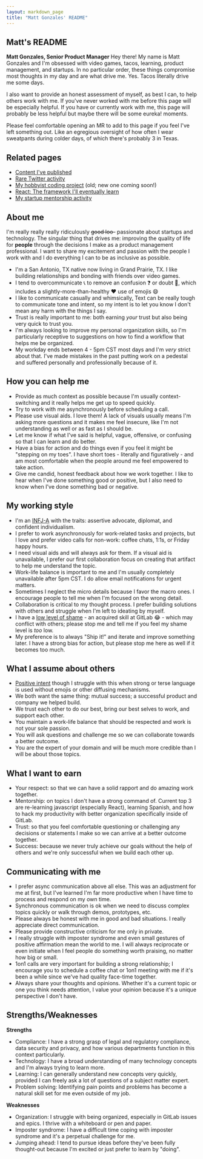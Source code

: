 ```yaml
---
layout: markdown_page
title: "Matt Gonzales' README"
---
```


## Matt's README

**Matt Gonzales, Senior Product Manager** 
Hey there! My name is Matt Gonzales and I'm obsessed with video games, tacos, learning, product management, and startups. In no particular order, these things compromise most thoughts in my day and are what drive me. Yes. Tacos literally drive me some days.

I also want to provide an honest assessment of myself, as best I can, to help others work with me. If you've never worked with me before this page will be especially helpful. If you have or currently work with me, this page will probably be less helpful but maybe there will be some eureka! moments. 

Please feel comfortable opening an MR to add to this page if you feel I've left something out. Like an egregious oversight of how often I wear sweatpants during colder days, of which there's probably 3 in Texas.

## Related pages

- [Content I've published](https://blog.kickbox.com/author/matt/)
- [Rare Twitter activity](https://twitter.com/omnomagonz)
- [My hobbyist coding project](https://gitlab.com/mattgonzales/board) (old; new one coming soon!)
- [React: The framework I'll eventually learn](https://reactjs.org/tutorial/tutorial.html)
- [My startup mentorship activity](https://www.healthwildcatters.com/mentors/)

## About me

I'm really really really ridiculously ~~good loo-~~ passionate about startups and technology. The singular thing that drives me: improving the quality of life for **people** through the decisions I make as a product management professional. I want to share my excitement and passion with the people I work with and I do everything I can to be as inclusive as possible.

- I'm a San Antonio, TX native now living in Grand Prairie, TX. I like building relationships and bonding with friends over video games.
- I tend to overcommunicate :telephone_receiver: to remove an confusion :question: or doubt :shrug:, which includes a slightly-more-than-healthy :heart: use of emojis :smile:
- I like to communicate casually and whimsically[.](https://www.facebook.com/salttapps/videos/1724697331076268/) Text can be really tough to communicate tone and intent, so my intent is to let you know I don't mean any harm with the things I say.
- Trust is really important to me: both earning *your* trust but also being very quick to trust you. 
- I'm always looking to improve my personal organization skills, so I'm particularly receptive to suggestions on how to find a workflow that helps me be organized.
- My workday ends between 4 - 5pm CST most days and I'm _very_ strict about that. I've made mistakes in the past putting work on a pedestal and suffered personally and professionally because of it.

## How you can help me

- Provide as much context as possible because I'm usually context-switching and it really helps me get up to speed quickly.
- Try to work with me asynchronously before scheduling a call.
- Please use visual aids. I love them! A lack of visuals usually means I'm asking more questions and it makes me feel insecure, like I'm not understanding as well or as fast as I should be.
- Let me know if what I've said is helpful, vague, offensive, or confusing so that I can learn and do better.
- Have a bias for action and do things even if you feel it might be "stepping on my toes". I have short toes - literally and figuratively - and am most comfortable when the people around me feel empowered to take action.
- Give me candid, honest feedback about how we work together. I like to hear when I've done something good or positive, but I also need to know when I've done something bad or negative.

## My working style

- I'm an [INFJ-A](https://www.16personalities.com/profiles/5d75bb9df7f75) with the traits: assertive advocate, diplomat, and confident individualism. 
- I prefer to work asynchronously for work-related tasks and projects, but I love and prefer video calls for non-work: coffee chats, 1:1s, or Friday happy hours.
- I need visual aids and will always ask for them. If a visual aid is unavailable, I prefer our first collaboration focus on creating that artifact to help me understand the topic.
- Work-life balance is important to me and I'm usually completely unavailable after 5pm CST. I do allow email notifications for urgent matters.
- Sometimes I neglect the micro details because I favor the macro ones. I encourage people to tell me when I'm focused on the wrong detail.
- Collaboration is critical to my thought process. I prefer building solutions with others and struggle when I'm left to ideating by myself.
- I have a [low level of shame](https://about.gitlab.com/handbook/values/#low-level-of-shame) - an acquired skill at GitLab :joy: - which may conflict with others; please stop me and tell me if you feel my shame level is _too_ low.
- My preference is to always "Ship it!" and iterate and improve something later. I have a strong bias for action, but please stop me here as well if it becomes too much.

## What I assume about others

- [Positive intent](https://about.gitlab.com/handbook/values/#assume-positive-intent) though I struggle with this when strong or terse language is used without emojis or other diffusing mechanisms.
- We both want the same thing: mutual success; a successful product and company we helped build.
- We trust each other to do our best, bring our best selves to work, and support each other.
- You maintain a work-life balance that should be respected and work is not your sole passion.
- You will ask questions and challenge me so we can collaborate towards a better outcome.
- You are the expert of your domain and will be much more credible than I will be about those topics.

## What I want to earn

- Your respect: so that we can have a solid rapport and do amazing work together.
- Mentorship: on topics I don't have a strong command of. Current top 3 are re-learning javascript (especially React), learning Spanish, and how to hack my productivity with better organization specifically inside of GitLab.
- Trust: so that you feel comfortable questioning or challenging any decisions or statements I make so we can arrive at a better outcome together.
- Success: because we never truly achieve our goals without the help of others and we're only successful when we build each other up.

## Communicating with me

- I prefer async communication above all else. This was an adjustment for me at first, but I've learned I'm far more productive when I have time to process and respond on my own time.
- Synchronous communication is ok when we need to discuss complex topics quickly or walk through demos, prototypes, etc.
- Please always be honest with me in good and bad situations. I really appreciate direct communication.
- Please provide constructive criticism for me only in private.
- I really struggle with imposter syndrome and even small gestures of positive affirmation mean the world to me. I will always reciprocate or even initiate when I feel people do something worth praising, no matter how big or small.
- 1on1 calls are very important for building a strong relationship; I encourage you to schedule a coffee chat or 1on1 meeting with me if it's been a while since we've had quality face-time together.
- Always share your thoughts and opinions. Whether it's a current topic or one you think needs attention, I value your opinion because it's a unique perspective I don't have.

## Strengths/Weaknesses

**Strengths**
- Compliance: I have a strong grasp of legal and regulatory compliance, data security and privacy, and how various departments function in this context particularly.
- Technology: I have a broad understanding of many technology concepts and I'm always trying to learn more.
- Learning: I can generally understand new concepts very quickly, provided I can freely ask a lot of questions of a subject matter expert.
- Problem solving: Identifying pain points and problems has become a natural skill set for me even outside of my job.

**Weaknesses**
- Organization: I struggle with being organized, especially in GitLab issues and epics. I thrive with a whiteboard or pen and paper.
- Imposter syndrome: I have a difficult time coping with imposter syndrome and it's a perpetual challenge for me.
- Jumping ahead: I tend to pursue ideas before they've been fully thought-out because I'm excited or just prefer to learn by "doing".
